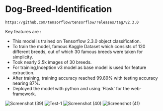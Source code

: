 # Dog-Breed-Identification

	https://github.com/tensorflow/tensorflow/releases/tag/v2.3.0

Key features are :
* This model is trained on Tensorflow 2.3.0 object classification.
* To train the model, famous Kaggle Dataset which consists of 120 different breeds, out of which 30 famous breeds were taken for simplicity.
* Took nearly 2.5k images of 30 breeds.
* For training,Inception v3 model as base model is used for feature extraction.
* After training, training accuracy reached 99.89% with testing accuracy nearing 87%.
* Deployed the model with python and using 'Flask' for the web-framework.

![Screenshot (39)](https://user-images.githubusercontent.com/124882021/235482845-b1318daa-954a-4f4b-950e-f9f7332d3b4f.png)
![Test-1](https://user-images.githubusercontent.com/124882021/235482892-2051dd21-8431-4b6f-85fa-15a6b28b1f4c.jpg)
![Screenshot (40)](https://user-images.githubusercontent.com/124882021/235482911-b90b4aca-f6c5-4b7c-adab-e81c7f760585.png)
![Screenshot (41)](https://user-images.githubusercontent.com/124882021/235482920-3b0433a1-b625-4156-9959-4b8f86a3b51f.png)
